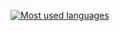 [![Most used languages](https://github-readme-stats.vercel.app/api/top-langs/?username=d9k&langs_count=10&theme=dark&hide=Rich%20Text%20Format,CoffeeScript,HTML,Scheme,Ruby,Emacs%20Lisp)](https://github.com/anuraghazra/github-readme-stats#top-languages-card)

